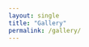 ```yaml
---
layout: single
title: "Gallery"
permalink: /gallery/
---
```


<style>
.lb-close:focus,
.lb-prev:focus,
.lb-next:focus {
  outline: none !important;
  box-shadow: none !important;
}
@media screen and (max-width: 768px) {
  .gallery-item {
    flex: 1 1 100% !important;
    max-width: 100% !important;
  }
}
@media screen and (max-width: 1024px) and (min-width: 769px) {
  .gallery-item {
    flex: 1 1 calc(50% - 20px) !important;
    max-width: calc(50% - 20px) !important;
  }
}
<style>





<div class="gallery-item" style="flex: 1 1 calc(33.333% - 20px); max-width: calc(33.333% - 20px); text-align: center;">
  <a href="/assets/images/gallery_figs/{{ image.filename }}" data-lightbox="gallery" data-title="{{ image.title }}">
    <img src="/assets/images/gallery_figs/{{ image.filename }}" 
         alt="{{ image.title }}" 
         style="width: 100%; height: 200px; object-fit: cover; border-radius: 8px; box-shadow: 0 2px 8px rgba(0,0,0,0.2);" />
  </a>
  <div style="margin-top: 8px; font-size: 14px; color: #555;">{{ image.title }}</div>
  {% if image.description %}
  <div style="margin-top: 4px; font-size: 13px; color: #888; line-height: 1.4;">
    {{ image.description }}
  </div>
  {% endif %}
</div>




